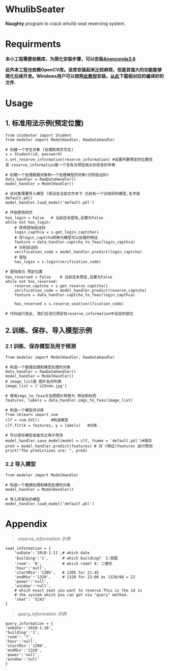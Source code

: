 # WhulibSeater

**Naughty** program to crack whulib seat reserving system.
# Requirments
**本小工程需要依赖库，为简化安装步骤，可以安装[Anonconda3.6](https://www.anaconda.com/download/)**

**此外本工程也依赖OpenCV库。该库安装起来比较麻烦，但是其强大的功能能够简化后续开发。Windows用户可以按照[此教程](https://www.solarianprogrammer.com/2016/09/17/install-opencv-3-with-python-3-on-windows/)安装，[从此](https://www.lfd.uci.edu/~gohlke/pythonlibs/#opencv)下载相对应的编译好的文件.**
# Usage
## 1. 标准用法示例(预定位置)
	from studenter import Student
	from modeler import ModelHandler, RawDataHandler
	
	# 创建一个学生对象 (处理和网页交互)
	s = Student(id, password)
	s.set_reserve_information(reserve_information) #设置所要预定的位置信息.reserve_information是一个含有与预定相关的信息的字典
	
	# 创建一个处理数据对象和一个处理模型的对象(识别验证码)
	data_handler = RawDataHandler()
	model_handler = ModelHandler()

	# 该对象需要导入模型 (假设在当前文件夹下 已经有一个训练好的模型,名字是default.pkl)
	model_handler.load_model('default.pkl')
	
	# 开始登陆网页
	has_login = False 	# 当前还未登陆,设置为False
	while not has_login:	
		# 获得登陆验证码
		login_capthca = s.get_login_captcha()
		# 将login_captcha转换为模型可以处理的特征
		feature = data_handler.captcha_to_feas(login_capthca)
		# 识别验证码
		verification_code = model_handler.predict(login_captcha)	
		# 登陆
		has_login = s.login(verification_code)
	
	# 登陆成功 预定位置
	has_reserved = False	# 当前还未预定,设置为False
	while not has_reserved:
		reserve_captcha = s.get_reserve_captcha()
		verification_code = model_handler.predict(reserve_captcha)
		feature = data_handler.captcha_to_feas(login_capthca)	

		has_reserved = s.reserve_seat(verification_code)

	# 代码运行至此, 我们应该已预定在reserve_information中设定的座位

## 2.训练、保存、导入模型示例
### 2.1 训练、保存模型及用于预测
	from modeler import ModelHandler, RawDataHandler
	
	# 构造一个数据处理和模型处理的对象
	data_handler = RawDataHandler()
	model_handler = ModelHandler()
	# image_list是 图片名的列表
	image_list = ['s25n4o.jpg']
	
	# 使用imgs_to_feas方法把图片转换为 特征和标签
	features, labels = data_handler.imgs_to_feas(image_list)
	
	# 构造一个模型并训练
	from sklearn import svm
	clf = svm.SVC()		#构造模型
	clf.fit(X = features, y = labels)	#训练
	
	# 可以保存模型或者将之用于预测
	model_handler.save_model(model = clf, fname = 'default.pkl')#保存
	pred = model_handler.predict(features) # 对 (特征)features 进行预测
	print("The predictions are: ", pred)

### 2.2 导入模型
	from modeler import ModelHandler
	
	# 构造一个数据处理和模型处理的对象
	model_handler = ModelHandler()
	
	# 导入所保存的模型
	model_handler.load_model('defaulf.pkl')

# Appendix
> *reserve_information 示例*

	seat_information = {
		'onDate':'2018-1-11',# which date 
		'building':'1',      # which building?  1:信图
		'room': '8',         # which room? 8: 二楼东
		'hour':'null',
		'startMin':'1305',   # 1305 for 21:45 
		'endMin':'1320',     # 1320 for 22:00 as 1320/60 = 22
		'power':'null',
		'window':'null',
		# which exact seat you want to reserve.This is the id in
		# the system which you can get via "query" method. 
		'seat': '5243'  
	}

> *query_information 示例*

	query_information = {
	'onDate':'2018-1-10',
	'building':'1',
	'room': '7',
	'hour':'null',
	'startMin':'1290',
	'endMin':'1320',
	'power':'null',
	'window':'null'
	}